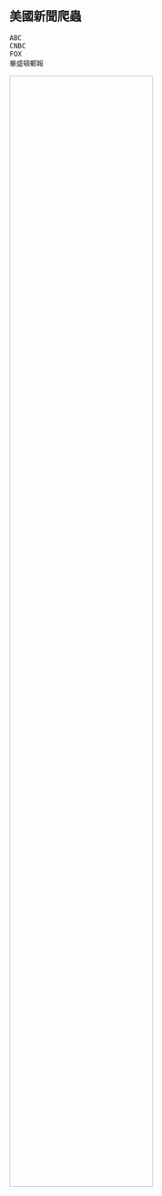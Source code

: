 ## 美國新聞爬蟲 

```
ABC
CNBC
FOX
華盛頓郵報
```

<img width="50%" height="50%" scr="https://github.com/a10423006/News_crawler/blob/master/image/table.png">